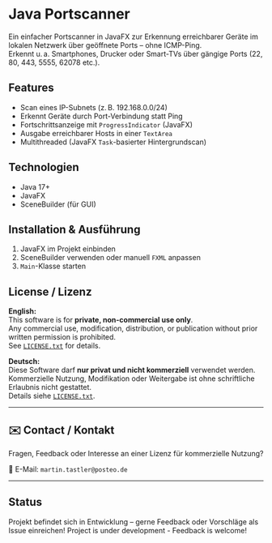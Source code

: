 # Java Portscanner

Ein einfacher Portscanner in JavaFX zur Erkennung erreichbarer Geräte im lokalen Netzwerk über geöffnete Ports – ohne ICMP-Ping.  
Erkennt u. a. Smartphones, Drucker oder Smart-TVs über gängige Ports (22, 80, 443, 5555, 62078 etc.).

## Features
- Scan eines IP-Subnets (z. B. 192.168.0.0/24)
- Erkennt Geräte durch Port-Verbindung statt Ping
- Fortschrittsanzeige mit `ProgressIndicator` (JavaFX)
- Ausgabe erreichbarer Hosts in einer `TextArea`
- Multithreaded (JavaFX `Task`-basierter Hintergrundscan)

## Technologien
- Java 17+
- JavaFX
- SceneBuilder (für GUI)

## Installation & Ausführung
1. JavaFX im Projekt einbinden
2. SceneBuilder verwenden oder manuell `FXML` anpassen
3. `Main`-Klasse starten


## License / Lizenz

**English:**  
This software is for **private, non-commercial use only**.  
Any commercial use, modification, distribution, or publication without prior written permission is prohibited.  
See [`LICENSE.txt`](LICENSE.txt) for details.

**Deutsch:**  
Diese Software darf **nur privat und nicht kommerziell** verwendet werden.  
Kommerzielle Nutzung, Modifikation oder Weitergabe ist ohne schriftliche Erlaubnis nicht gestattet.  
Details siehe [`LICENSE.txt`](LICENSE.txt).

---

## ✉️ Contact / Kontakt
Fragen, Feedback oder Interesse an einer Lizenz für kommerzielle Nutzung?

📧 E-Mail: `martin.tastler@posteo.de`

---

## Status
Projekt befindet sich in Entwicklung – gerne Feedback oder Vorschläge als Issue einreichen!
Project is under development - Feedback is welcome!
